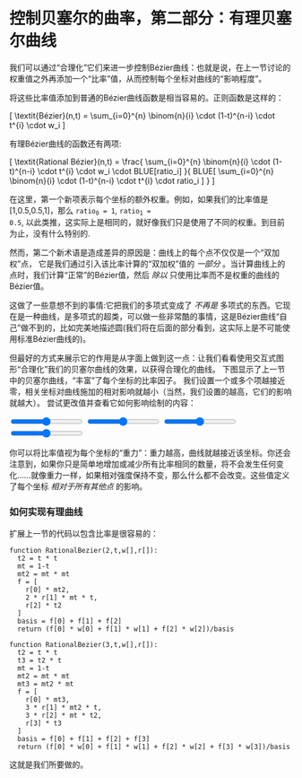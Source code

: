 # 控制贝塞尔的曲率，第二部分：有理贝塞尔曲线

我们可以通过“合理化”它们来进一步控制Bézier曲线：也就是说，在上一节讨论的权重值之外再添加一个“比率”值，从而控制每个坐标对曲线的“影响程度”。

将这些比率值添加到普通的Bézier曲线函数是相当容易的。正则函数是这样的：

\[
  \textit{Bézier}(n,t) = \sum_{i=0}^{n} \binom{n}{i} \cdot (1-t)^{n-i} \cdot t^{i} \cdot w_i
\]

有理Bézier曲线的函数还有两项:

\[
  \textit{Rational Bézier}(n,t) = \frac{ \sum_{i=0}^{n} \binom{n}{i} \cdot (1-t)^{n-i} \cdot t^{i} \cdot w_i \cdot BLUE[ratio_i] }{ BLUE[ \sum_{i=0}^{n} \binom{n}{i} \cdot (1-t)^{n-i} \cdot t^{i} \cdot ratio_i ] }
\]

在这里，第一个新项表示每个坐标的额外权重。例如，如果我们的比率值是[1,0.5,0.5,1]，那么 <code>ratio<sub>0</sub> = 1</code>, <code>ratio<sub>1</sub> = 0.5</code>, 以此类推，这实际上是相同的，就好像我们只是使用了不同的权重。到目前为止，没有什么特别的.

然而，第二个新术语是造成差异的原因是：曲线上的每个点不仅仅是一个“双加权”点， 它是我们通过引入该比率计算的“双加权”值的 _一部分_ 。当计算曲线上的点时，我们计算“正常”的Bézier值，然后 _除以_ 只使用比率而不是权重的曲线的Bézier值。

这做了一些意想不到的事情:它把我们的多项式变成了 _不再是_ 多项式的东西。它现在是一种曲线，是多项式的超类，可以做一些非常酷的事情，这是Bézier曲线“自己”做不到的，比如完美地描述圆(我们将在后面的部分看到，这实际上是不可能使用标准Bézier曲线的)。

但最好的方式来展示它的作用是从字面上做到这一点：让我们看看使用交互式图形“合理化”我们的贝塞尔曲线的效果，以获得合理化的曲线。 下图显示了上一节中的贝塞尔曲线，“丰富”了每个坐标的比率因子。 我们设置一个或多个项越接近零，相关坐标对曲线施加的相对影响就越小（当然，我们设置的越高，它们的影响就越大）。 尝试更改值并查看它如何影响绘制的内容：

<graphics-element title="Our rational cubic Bézier curve" src="./rational.js">
  <input type="range" min="0.01" max="2" value="1" step="0.01" class="ratio-1">
  <input type="range" min="0.01" max="2" value="1" step="0.01" class="ratio-2">
  <input type="range" min="0.01" max="2" value="1" step="0.01" class="ratio-3">
  <input type="range" min="0.01" max="2" value="1" step="0.01" class="ratio-4">
</graphics-element>

你可以将比率值视为每个坐标的“重力”：重力越高，曲线就越接近该坐标。你还会注意到，如果你只是简单地增加或减少所有比率相同的数量，将不会发生任何变化……就像重力一样，如果相对强度保持不变，那么什么都不会改变。这些值定义了每个坐标 _相对于所有其他点_ 的影响。

<div class="howtocode">

### 如何实现有理曲线

扩展上一节的代码以包含比率是很容易的：

```
function RationalBezier(2,t,w[],r[]):
  t2 = t * t
  mt = 1-t
  mt2 = mt * mt
  f = [
    r[0] * mt2,
    2 * r[1] * mt * t,
    r[2] * t2
  ]
  basis = f[0] + f[1] + f[2]
  return (f[0] * w[0] + f[1] * w[1] + f[2] * w[2])/basis

function RationalBezier(3,t,w[],r[]):
  t2 = t * t
  t3 = t2 * t
  mt = 1-t
  mt2 = mt * mt
  mt3 = mt2 * mt
  f = [
    r[0] * mt3,
    3 * r[1] * mt2 * t,
    3 * r[2] * mt * t2,
    r[3] * t3
  ]
  basis = f[0] + f[1] + f[2] + f[3]
  return (f[0] * w[0] + f[1] * w[1] + f[2] * w[2] + f[3] * w[3])/basis
```

这就是我们所要做的。

</div>
